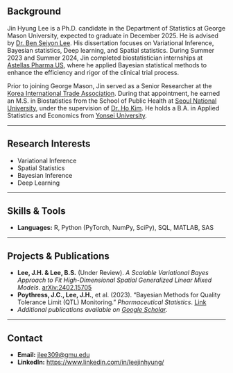## Background

Jin Hyung Lee is a Ph.D. candidate in the Department of Statistics at George Mason University, expected to graduate in December 2025. He is advised by [Dr. Ben Seiyon Lee](https://sites.google.com/view/benslee/). His dissertation focuses on Variational Inference, Bayesian statistics, Deep learning, and Spatial statistics. During Summer 2023 and Summer 2024, Jin completed biostatistician internships at [Astellas Pharma US](https://www.astellas.com/us/), where he applied Bayesian statistical methods to enhance the efficiency and rigor of the clinical trial process.

Prior to joining George Mason, Jin served as a Senior Researcher at the [Korea International Trade Association](https://www.kita.org/). During that appointment, he earned an M.S. in Biostatistics from the School of Public Health at [Seoul National University](https://health.snu.ac.kr/en/), under the supervision of [Dr. Ho Kim](https://health.snu.ac.kr/en/snu__professor/%EA%B9%80%ED%98%B8/). He holds a B.A. in Applied Statistics and Economics from [Yonsei University](https://www.yonsei.ac.kr/en_sc/index.jsp).

---

## Research Interests

- Variational Inference  
- Spatial Statistics  
- Bayesian Inference  
- Deep Learning  

---

## Skills & Tools

- **Languages:** R, Python (PyTorch, NumPy, SciPy), SQL, MATLAB, SAS  

---

## Projects & Publications

- **Lee, J.H. & Lee, B.S.** (Under Review). _A Scalable Variational Bayes Approach to Fit High-Dimensional Spatial Generalized Linear Mixed Models_. [arXiv:2402.15705](https://arxiv.org/pdf/2402.15705)  
- **Poythress, J.C., Lee, J.H.**, et al. (2023). “Bayesian Methods for Quality Tolerance Limit (QTL) Monitoring.” _Pharmaceutical Statistics_. [Link](https://onlinelibrary.wiley.com/doi/abs/10.1002/pst.2427)  
- *Additional publications available on [Google Scholar](https://scholar.google.com/citations?user=0GAf5N8AAAAJ&hl=ko).*  

---

## Contact

- **Email:** jlee309@gmu.edu  
- **LinkedIn:** https://www.linkedin.com/in/leejinhyung/
